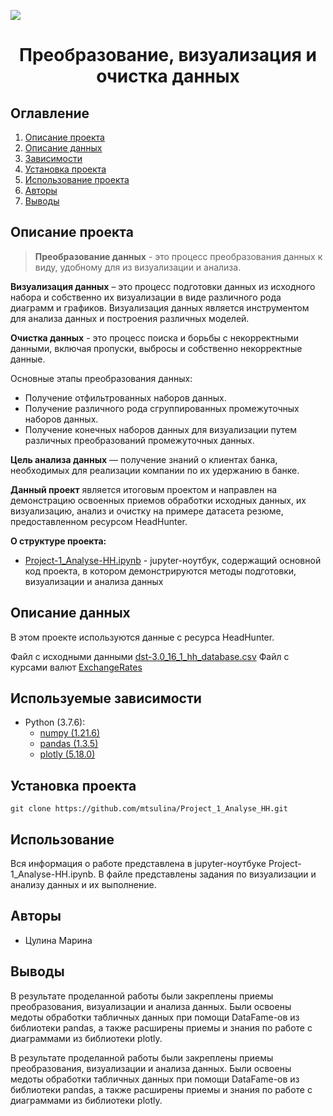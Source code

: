 
![](./images/data_cleaning.png)
# <center> Преобразование, визуализация и очистка данных </center>
## Оглавление
1. [Описание проекта](#Описание-проекта)
2. [Описание данных](#Описание-данных)
3. [Зависимости](#Зависимости)
4. [Установка проекта](#Установка-проекта)
5. [Использование проекта](#Использование-проекта)
6. [Авторы](#Авторы)
7. [Выводы](Использование-проекта)

## Описание проекта

>**Преобразование данных** - это процесс преобразования данных к виду, удобному для из визуализации и анализа.

**Визуализация данных** – это процесс подготовки данных из исходного набора и собственно их визуализации в виде различного рода диаграмм и графиков. Визуализация данных является инструментом для анализа данных и построения различных моделей.

**Очистка данных** - это процесс поиска и борьбы с некорректными данными, включая пропуски, выбросы и собственно некорректные данные.


Основные этапы преобразования данных:
* Получение отфильтрованных наборов данных.
* Получение различного рода сгруппированных промежуточных наборов данных.
* Получение конечных наборов данных для визуализации путем различных преобразований промежуточных данных.

**Цель анализа данных** — получение знаний о клиентах банка, необходимых для реализации компании по их удержанию в банке.

**Данный проект** является итоговым проектом и направлен на демонстрацию освоенных приемов обработки исходных данных, их визуализацию, анализ и очистку на примере датасета резюме, предоставленном ресурсом HeadHunter.

**О структуре проекта:**
* [Project-1_Analyse-HH.ipynb](./Project-1_Analyse-HH.ipynb) - jupyter-ноутбук, содержащий основной код проекта, в котором демонстрируются методы подготовки, визуализации и анализа данных


## Описание данных
В этом проекте используются данные с ресурса HeadHunter.

Файл с исходными данными [dst-3.0_16_1_hh_database.csv](https://drive.google.com/file/d/1x8SnaiShHrx69qi8shSumrgGukfAOWok/view?usp=sharing)
Файл с курсами валют [ExchangeRates](https://drive.google.com/file/d/14v3hKxNwKxYYaCixNlM9RBg9TjApfmg_/view?usp=sharing)

## Используемые зависимости
* Python (3.7.6):
    * [numpy (1.21.6)](https://numpy.org)
    * [pandas (1.3.5)](https://pandas.pydata.org)
    * [plotly (5.18.0)](https://plotly.com)
    
## Установка проекта

```
git clone https://github.com/mtsulina/Project_1_Analyse_HH.git
```

## Использование
Вся информация о работе представлена в jupyter-ноутбуке Project-1_Analyse-HH.ipynb. В файле представлены задания по визуализации и анализу данных и их выполнение.

## Авторы

* Цулина Марина

## Выводы

В результате проделанной работы были закреплены приемы преобразования, визуализации и анализа данных. Были освоены медоты обработки табличных данных при помощи DataFame-ов из библиотеки pandas, а также расширены приемы и знания по работе с диаграммами из библиотеки plotly.

В результате проделанной работы были закреплены приемы преобразования, визуализации и анализа данных. Были освоены медоты обработки табличных данных при помощи DataFame-ов из библиотеки pandas, а также расширены приемы и знания по работе с диаграммами из библиотеки plotly.
